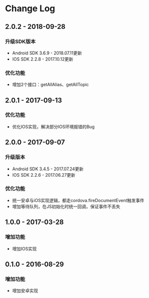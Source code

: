 # Change Log
## 2.0.2 - 2018-09-28
### 升级SDK版本
- Android SDK 3.6.9 - 2018.07.11更新
- IOS SDK 2.2.8 - 2017.10.12更新
### 优化功能
- 增加2个接口：getAllAlias、getAllTopic

## 2.0.1 - 2017-09-13
### 优化功能
- 优化IOS实现，解决部分IOS环境报错的Bug

## 2.0.0 - 2017-09-07
### 升级版本
- Android SDK 3.4.5 - 2017.07.24更新
- IOS SDK 2.2.6 - 2017.06.27更新

### 优化功能
- 统一安卓与iOS实现逻辑，都走cordova.fireDocumentEvent触发事件
- 增加等待队列，在JS初始化时统一回调，保证事件不丢失

## 1.0.0 - 2017-03-28
### 增加功能
- 增加IOS实现

## 0.1.0 - 2016-08-29
### 增加功能
- 增加安卓实现
